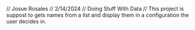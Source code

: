 // Josue Rosales
// 2/14/2024
// Doing Stuff With Data
// This project is suppost to gets names from a list and display them in a configuration the user decides in.
